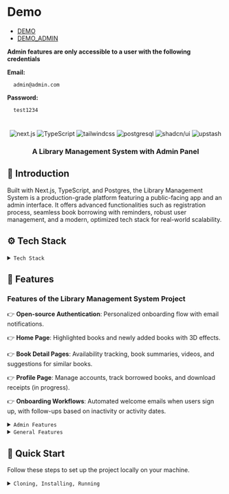 # **Demo**

- [DEMO](https://bookwise-weld.vercel.app/)
- [DEMO_ADMIN](https://bookwise-weld.vercel.app/admin)
    
**Admin features are only accessible to a user with the following credentials**

**Email:**
```
  admin@admin.com
```

**Password:**
```
  test1234
```
#

<div align="center">
  <div>
    <img src="https://img.shields.io/badge/-Next_JS-black?style=for-the-badge&logoColor=white&logo=nextdotjs&color=000000" alt="next.js" />
    <img src="https://img.shields.io/badge/-TypeScript-black?style=for-the-badge&logoColor=white&logo=typescript&color=3178C6" alt="TypeScript" />
    <img src="https://img.shields.io/badge/-Tailwind_CSS-black?style=for-the-badge&logoColor=white&logo=tailwindcss&color=06B6D4" alt="tailwindcss" />
    <img src="https://img.shields.io/badge/-PostgreSQL-black?style=for-the-badge&logoColor=white&logo=postgresql&color=4169E1" alt="postgresql" />
    <img alt="shadcn/ui" src="https://img.shields.io/badge/-Shadcn%2Fui-black?style=for-the-badge&logo=shadcn%2Fui&logoColor=050505k&color=gray">
    <img src="https://img.shields.io/badge/-Upstash-black?style=for-the-badge&logoColor=white&logo=upstash&color=00E9A3" alt="upstash" />
  </div>

  <h3 align="center">A Library Management System with Admin Panel</h3>
</div>

## <a name="introduction">🤖 Introduction</a>

Built with Next.js, TypeScript, and Postgres, the Library Management System is a production-grade platform featuring a public-facing app and an admin interface. It offers advanced functionalities such as registration process, seamless book borrowing with reminders, robust user management, and a modern, optimized tech stack for real-world scalability.

## <a name="tech-stack">⚙️ Tech Stack</a>

<details>
  <summary><code>Tech Stack</code></summary>
  
  - Next.js
  - TypeScript
  - Tailwind CSS
  - PostgreSQL
  - [shadcn/ui](https://ui.shadcn.com/)
  - [Upstash](https://upstash.com/docs/introduction)
  - [ImageKit](https://imagekit.io/)
</details>

## <a name="features">🔋 Features</a>

### Features of the Library Management System Project

👉 **Open-source Authentication**: Personalized onboarding flow with email notifications.  

👉 **Home Page**: Highlighted books and newly added books with 3D effects.   

👉 **Book Detail Pages**: Availability tracking, book summaries, videos, and suggestions for similar books.  

👉 **Profile Page**: Manage accounts, track borrowed books, and download receipts (in progress).  

👉 **Onboarding Workflows**: Automated welcome emails when users sign up, with follow-ups based on inactivity or activity dates.

<details>
  <summary><code>Admin Features</code></summary>
  
  ### **Admin features are only accessible to a user with the following credentials**

  **Email:**
  ```
    admin@admin.com
  ```
  
  **Password:**
  ```
    test1234
  ```
  
👉 **Analytics Dashboard**: Statistics, new users, books, borrow requests, and more.  

👉 **All Users Page**: View and manage users, including approving or revoking access (in progress).  

👉 **Account Requests Page**: Admin approval for account requests, with email notifications for user verification (in progress).  

👉 **All Books Page**: List and manage all library books with advanced search, pagination, and filters (in progress). 

👉 **Book Management Forms**: Add new books and edit existing entries.
</details>

<details>
  <summary><code>General Features</code></summary>
  
👉 **Advanced Functionalities**: Caching, rate-limiting, DDoS protection, and custom notifications.  

👉 **Database Management**: Postgres with Neon for scalable and collaborative database handling.  

👉 **Real-time Media Processing**: ImageKit for image and video optimization and transformations. 

👉 **Efficient Caching**: Upstash Redis for caching, workflows, and triggers.  

👉 **Database ORM**: Drizzle ORM for simplified and efficient database interactions.  

👉 **Modern UI/UX**: Built with TailwindCSS, ShadCN, and other cutting-edge tools.  

👉 **Technology Stack**: Next.js with TypeScript for scalable development, and NextAuth for robust authentication.  

</details>

## <a name="quick-start">🤸 Quick Start</a>

Follow these steps to set up the project locally on your machine.

<details>
  <summary><code>Cloning, Installing, Running</code></summary>
    
**Cloning the Repository**

```bash
git clone (https://github.com/Sasha-Krasnoshchokov/bookwise.git)
cd bookwise
```

**Installation**

Install the project dependencies using npm:

```bash
npm install
```

**Set Up Environment Variables**

Create a new file named `.env.local` in the root of your project and add the following content:

```env
NEXT_PUBLIC_IMAGEKIT_PUBLIC_KEY=
IMAGEKIT_PRIVATE_KEY=
NEXT_PUBLIC_IMAGEKIT_URL_ENDPOINT=

NEXT_PUBLIC_API_ENDPOINT=
NEXT_PUBLIC_PROD_API_ENDPOINT=

DATABASE_URL=

UPSTASH_REDIS_URL=
UPSTASH_REDIS_TOKEN=

AUTH_SECRET=

# Required for workflow
QSTASH_URL=
QSTASH_TOKEN=
```

Replace the placeholder values with your actual ImageKit, NeonDB, and Upstash credentials. You can obtain these credentials by signing up on the [ImageKit](https://bit.ly/49zmXkt), [NeonDB](https://fyi.neon.tech/1jsm), and [Upstash](https://upstash.com/?utm_source=jsmastery1). 

**Running the Project**

```bash
npm run dev
```

Open [http://localhost:3000](http://localhost:3000) in your browser to view the project.

</details>
